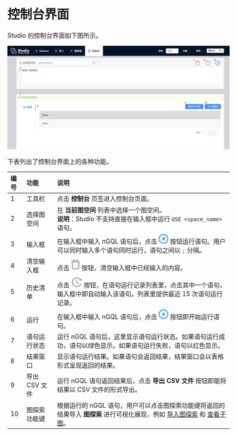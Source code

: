 # 控制台界面

Studio 的控制台界面如下图所示。

![控制台界面截图](../figs/st-ug-055-1.png "控制台")

下表列出了控制台界面上的各种功能。

| 编号  |  功能 | 说明  |
| :-- | :--|   :--   |
|  1  |  工具栏   |  点击 **控制台** 页签进入控制台页面。 |
|  2  |  选择图空间  | 在 **当前图空间** 列表中选择一个图空间。 <br/> **说明**：Studio 不支持直接在输入框中运行 `USE <space_name>` 语句。  |
|  3  |  输入框   |  在输入框中输入 nGQL 语句后，点击 ![表示运行的图标](../figs/st-ug-008.png "运行按钮") 按钮运行语句。用户可以同时输入多个语句同时运行，语句之间以 `;` 分隔。
|  4  |  清空输入框  | 点击 ![表示清空的图标](../figs/st-ug-056.png "清空按钮") 按钮，清空输入框中已经输入的内容。   |
|  5  |  历史清单   |  点击 ![表示语句记录的图标](../figs/st-ug-057.png "查看语句记录") 按钮，在语句运行记录列表里，点击其中一个语句，输入框中即自动输入该语句。列表里提供最近 15 次语句运行记录。  |
|  6  |  运行  |  在输入框中输入 nGQL 语句后，点击 ![表示运行的图标](../figs/st-ug-008.png "运行按钮") 按钮即开始运行语句。   |
|  7  |  语句运行状态   |  运行 nGQL 语句后，这里显示语句运行状态。如果语句运行成功，语句以绿色显示。如果语句运行失败，语句以红色显示。   |
|  8  |  结果窗口 |  显示语句运行结果。如果语句会返回结果，结果窗口会以表格形式呈现返回的结果。 |
|  9  |  导出 CSV 文件 |  运行 nGQL 语句返回结果后，点击 **导出 CSV 文件** 按钮即能将结果以 CSV 文件的形式导出。   |
|  10 |  图探索功能键   |  根据运行的 nGQL 语句，用户可以点击图探索功能键将返回的结果导入 **图探索** 进行可视化展现，例如 [导入图探索](st-ug-open-in-explore.md) 和 [查看子图](st-ug-visualize-subgraph.md)。  |
